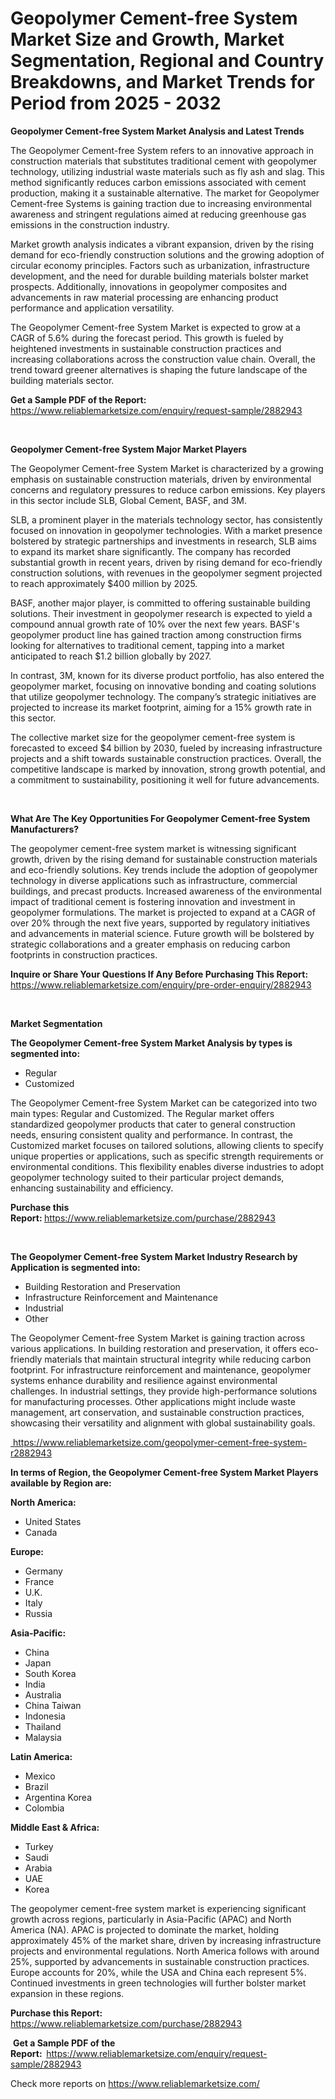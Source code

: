 <p><h1>Geopolymer Cement-free System Market Size and Growth, Market Segmentation, Regional and Country Breakdowns, and Market Trends for Period from 2025 -  2032</h1></p><p><strong>Geopolymer Cement-free System Market Analysis and Latest Trends</strong></p>
<p><p>The Geopolymer Cement-free System refers to an innovative approach in construction materials that substitutes traditional cement with geopolymer technology, utilizing industrial waste materials such as fly ash and slag. This method significantly reduces carbon emissions associated with cement production, making it a sustainable alternative. The market for Geopolymer Cement-free Systems is gaining traction due to increasing environmental awareness and stringent regulations aimed at reducing greenhouse gas emissions in the construction industry.</p><p>Market growth analysis indicates a vibrant expansion, driven by the rising demand for eco-friendly construction solutions and the growing adoption of circular economy principles. Factors such as urbanization, infrastructure development, and the need for durable building materials bolster market prospects. Additionally, innovations in geopolymer composites and advancements in raw material processing are enhancing product performance and application versatility. </p><p>The Geopolymer Cement-free System Market is expected to grow at a CAGR of 5.6% during the forecast period. This growth is fueled by heightened investments in sustainable construction practices and increasing collaborations across the construction value chain. Overall, the trend toward greener alternatives is shaping the future landscape of the building materials sector.</p></p>
<p><strong>Get a Sample PDF of the Report:&nbsp;</strong> <a href="https://www.reliablemarketsize.com/enquiry/request-sample/2882943?utm_campaign=2439&utm_medium=2&utm_source=Github&utm_content=ia&utm_term=13032025&utm_id=geopolymer-cement-free-system">https://www.reliablemarketsize.com/enquiry/request-sample/2882943</a></p>
<p>&nbsp;</p>
<p><strong>Geopolymer Cement-free System Major Market Players</strong></p>
<p><p>The Geopolymer Cement-free System Market is characterized by a growing emphasis on sustainable construction materials, driven by environmental concerns and regulatory pressures to reduce carbon emissions. Key players in this sector include SLB, Global Cement, BASF, and 3M.</p><p>SLB, a prominent player in the materials technology sector, has consistently focused on innovation in geopolymer technologies. With a market presence bolstered by strategic partnerships and investments in research, SLB aims to expand its market share significantly. The company has recorded substantial growth in recent years, driven by rising demand for eco-friendly construction solutions, with revenues in the geopolymer segment projected to reach approximately $400 million by 2025.</p><p>BASF, another major player, is committed to offering sustainable building solutions. Their investment in geopolymer research is expected to yield a compound annual growth rate of 10% over the next few years. BASF's geopolymer product line has gained traction among construction firms looking for alternatives to traditional cement, tapping into a market anticipated to reach $1.2 billion globally by 2027.</p><p>In contrast, 3M, known for its diverse product portfolio, has also entered the geopolymer market, focusing on innovative bonding and coating solutions that utilize geopolymer technology. The company’s strategic initiatives are projected to increase its market footprint, aiming for a 15% growth rate in this sector.</p><p>The collective market size for the geopolymer cement-free system is forecasted to exceed $4 billion by 2030, fueled by increasing infrastructure projects and a shift towards sustainable construction practices. Overall, the competitive landscape is marked by innovation, strong growth potential, and a commitment to sustainability, positioning it well for future advancements.</p></p>
<p>&nbsp;</p>
<p><strong>What Are The Key Opportunities For Geopolymer Cement-free System Manufacturers?</strong></p>
<p><p>The geopolymer cement-free system market is witnessing significant growth, driven by the rising demand for sustainable construction materials and eco-friendly solutions. Key trends include the adoption of geopolymer technology in diverse applications such as infrastructure, commercial buildings, and precast products. Increased awareness of the environmental impact of traditional cement is fostering innovation and investment in geopolymer formulations. The market is projected to expand at a CAGR of over 20% through the next five years, supported by regulatory initiatives and advancements in material science. Future growth will be bolstered by strategic collaborations and a greater emphasis on reducing carbon footprints in construction practices.</p></p>
<p><strong>Inquire or Share Your Questions If Any Before Purchasing This Report:</strong> <a href="https://www.reliablemarketsize.com/enquiry/pre-order-enquiry/2882943?utm_campaign=2439&utm_medium=2&utm_source=Github&utm_content=ia&utm_term=13032025&utm_id=geopolymer-cement-free-system">https://www.reliablemarketsize.com/enquiry/pre-order-enquiry/2882943</a></p>
<p>&nbsp;</p>
<p><strong>Market Segmentation</strong></p>
<p><strong>The Geopolymer Cement-free System Market Analysis by types is segmented into:</strong></p>
<p><ul><li>Regular</li><li>Customized</li></ul></p>
<p><p>The Geopolymer Cement-free System Market can be categorized into two main types: Regular and Customized. The Regular market offers standardized geopolymer products that cater to general construction needs, ensuring consistent quality and performance. In contrast, the Customized market focuses on tailored solutions, allowing clients to specify unique properties or applications, such as specific strength requirements or environmental conditions. This flexibility enables diverse industries to adopt geopolymer technology suited to their particular project demands, enhancing sustainability and efficiency.</p></p>
<p><strong>Purchase this Report:&nbsp;</strong><a href="https://www.reliablemarketsize.com/purchase/2882943?utm_campaign=2439&utm_medium=2&utm_source=Github&utm_content=ia&utm_term=13032025&utm_id=geopolymer-cement-free-system">https://www.reliablemarketsize.com/purchase/2882943</a></p>
<p>&nbsp;</p>
<p><strong>The Geopolymer Cement-free System Market Industry Research by Application is segmented into:</strong></p>
<p><ul><li>Building Restoration and Preservation</li><li>Infrastructure Reinforcement and Maintenance</li><li>Industrial</li><li>Other</li></ul></p>
<p><p>The Geopolymer Cement-free System Market is gaining traction across various applications. In building restoration and preservation, it offers eco-friendly materials that maintain structural integrity while reducing carbon footprint. For infrastructure reinforcement and maintenance, geopolymer systems enhance durability and resilience against environmental challenges. In industrial settings, they provide high-performance solutions for manufacturing processes. Other applications might include waste management, art conservation, and sustainable construction practices, showcasing their versatility and alignment with global sustainability goals.</p></p>
<p><a href="https://www.reliablemarketsize.com/geopolymer-cement-free-system-r2882943?utm_campaign=2439&utm_medium=2&utm_source=Github&utm_content=ia&utm_term=13032025&utm_id=geopolymer-cement-free-system">&nbsp;https://www.reliablemarketsize.com/geopolymer-cement-free-system-r2882943</a></p>
<p><strong>In terms of Region, the Geopolymer Cement-free System Market Players available by Region are:</strong></p>
<p>
    <p> <strong> North America: </strong>
        <ul>
            <li>United States</li>
            <li>Canada</li>
        </ul>
        </p> 
    <p> <strong> Europe: </strong>
        <ul>
            <li>Germany</li>
            <li>France</li>
            <li>U.K.</li>
            <li>Italy</li>
            <li>Russia</li>
        </ul>
        </p> 
    <p> <strong> Asia-Pacific: </strong>
        <ul>
            <li>China</li>
            <li>Japan</li>
            <li>South Korea</li>
            <li>India</li>
            <li>Australia</li>
            <li>China Taiwan</li>
            <li>Indonesia</li>
            <li>Thailand</li>
            <li>Malaysia</li>
        </ul>
        </p> 
    <p> <strong> Latin America: </strong>
        <ul>
            <li>Mexico</li>
            <li>Brazil</li>
            <li>Argentina Korea</li>
            <li>Colombia</li>
        </ul>
        </p> 
    <p> <strong> Middle East & Africa: </strong>
        <ul>
            <li>Turkey</li>
            <li>Saudi</li>
            <li>Arabia</li>
            <li>UAE</li>
            <li>Korea</li>
        </ul>
    </p>
    </p>
<p><p>The geopolymer cement-free system market is experiencing significant growth across regions, particularly in Asia-Pacific (APAC) and North America (NA). APAC is projected to dominate the market, holding approximately 45% of the market share, driven by increasing infrastructure projects and environmental regulations. North America follows with around 25%, supported by advancements in sustainable construction practices. Europe accounts for 20%, while the USA and China each represent 5%. Continued investments in green technologies will further bolster market expansion in these regions.</p></p>
<p><strong>Purchase this Report: </strong><a href="https://www.reliablemarketsize.com/purchase/2882943?utm_campaign=2439&utm_medium=2&utm_source=Github&utm_content=ia&utm_term=13032025&utm_id=geopolymer-cement-free-system">https://www.reliablemarketsize.com/purchase/2882943</a></p>
<p>&nbsp;<strong>Get a Sample PDF of the Report:&nbsp;&nbsp;</strong><a href="https://www.reliablemarketsize.com/enquiry/request-sample/2882943?utm_campaign=2439&utm_medium=2&utm_source=Github&utm_content=ia&utm_term=13032025&utm_id=geopolymer-cement-free-system">https://www.reliablemarketsize.com/enquiry/request-sample/2882943</a></p>
<p><strong></strong></p>
<p>Check more reports on <a href="https://www.reliablemarketsize.com/?utm_campaign=2439&utm_medium=2&utm_source=Github&utm_content=ia&utm_term=13032025&utm_id=geopolymer-cement-free-system">https://www.reliablemarketsize.com/</a></p>